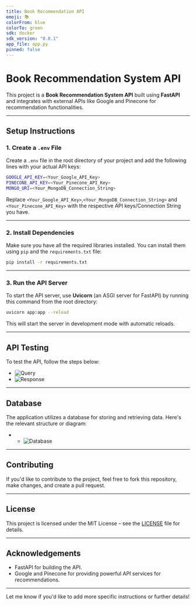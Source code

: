 ```yaml
---
title: Book Recommendation API
emoji: 📚
colorFrom: blue
colorTo: green
sdk: docker
sdk_version: "0.0.1"
app_file: app.py
pinned: false
---
```

# **Book Recommendation System API**

This project is a **Book Recommendation System API** built using **FastAPI** and integrates with external APIs like Google and Pinecone for recommendation functionalities.

---

## **Setup Instructions**

### 1. **Create a `.env` File**

Create a `.env` file in the root directory of your project and add the following lines with your actual API keys:

```bash
GOOGLE_API_KEY=<Your_Google_API_Key>
PINECONE_API_KEY=<Your_Pinecone_API_Key>
MONGO_URI=<Your_MongoDB_Connection_String>
```

Replace `<Your_Google_API_Key>`,`<Your_MongoDB_Connection_String>` and `<Your_Pinecone_API_Key>`  with the respective API keys/Connection String  you have.

---

### 2. **Install Dependencies**

Make sure you have all the required libraries installed. You can install them using `pip` and the `requirements.txt` file:

```bash
pip install -r requirements.txt
```

---

### 3. **Run the API Server**

To start the API server, use **Uvicorn** (an ASGI server for FastAPI) by running this command from the root directory:

```bash
uvicorn app:app --reload
```

This will start the server in development mode with automatic reloads.

---

## **API Testing**

To test the API, follow the steps below:
- ![Query](./images/query.png)
- ![Response](./images/response.png)

---

## **Database**

The application utilizes a database for storing and retrieving data. Here's the relevant structure or diagram:
- - ![Database](./images/database.png)

---

## **Contributing**

If you'd like to contribute to the project, feel free to fork this repository, make changes, and create a pull request.

---

## **License**

This project is licensed under the MIT License – see the [LICENSE](LICENSE) file for details.

---

## **Acknowledgements**

- FastAPI for building the API.
- Google and Pinecone for providing powerful API services for recommendations.

---

Let me know if you'd like to add more specific instructions or further details!
